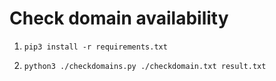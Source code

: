 
Check domain availability
========================

1. `pip3 install -r requirements.txt`

2. `python3 ./checkdomains.py ./checkdomain.txt result.txt`

